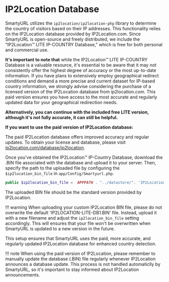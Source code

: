 # IP2Location Database

SmartyURL utilizes the `ip2location/ip2location-php` library to determine the country of visitors based on their IP addresses. This functionality relies on the IP2Location database provided by IP2Location.com. Since SmartyURL is open-source and freely distributed, we include the "IP2Location™ LITE IP-COUNTRY Database," which is free for both personal and commercial use.

**It's important to note that** while the IP2Location™ LITE IP-COUNTRY Database is a valuable resource, it's essential to be aware that it may not consistently offer the highest degree of accuracy or the most up-to-date information. If you have plans to extensively employ geographical redirect conditions and demand a more precise and current dataset for IP-based country information, we strongly advise considering the purchase of a licensed version of the IP2Location database from ip2location.com. This paid version ensures you have access to the most accurate and regularly updated data for your geographical redirection needs.

**Alternatively, you can continue with the included free LITE version, although it's not fully accurate, it can still be helpful.**

**If you want to use the paid version of IP2Location database:**

The paid IP2Location database offers improved accuracy and regular updates. To obtain your license and database, please visit [ip2location.com/database/ip2location](https://www.ip2location.com/database/ip2location).

Once you've obtained the IP2Location™ IP-Country Database, download the .BIN file associated with the database and upload it to your server. Then, specify the path to the uploaded file by configuring the `$ip2location_bin_file` in `app/Config/Smartyurl.php`.

```php
public $ip2location_bin_file =  APPPATH . "../datastore/". 'IP2Location/IP2LOCATION-LITE-DB1.IPV6.BIN';
```

The uploaded BIN file should be the standard version provided by IP2Location.

!!! warning
    When uploading your custom IP2Location BIN file, please do not overwrite the default 'IP2LOCATION-LITE-DB1.BIN' file. Instead, upload it with a new filename and adjust the `ip2location_bin_file` setting accordingly. This will ensures that your file won't be overwritten when SmartyURL is updated to a new version in the future.

This setup ensures that SmartyURL uses the paid, more accurate, and regularly updated IP2Location database for enhanced country detection.

!!! note
    When using the paid version of IP2Location, please remember to manually update the database (.BIN) file regularly whenever IP2Location announces a database update. This process is not handled automaticlly by SmartyURL, so it's important to stay informed about IP2Location announcements.



